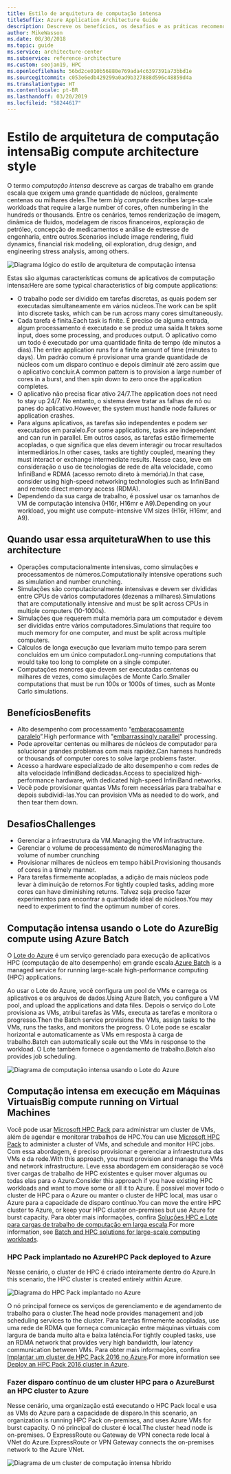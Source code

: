 ```yaml
---
title: Estilo de arquitetura de computação intensa
titleSuffix: Azure Application Architecture Guide
description: Descreve os benefícios, os desafios e as práticas recomendadas para arquiteturas de computação intensa no Azure.
author: MikeWasson
ms.date: 08/30/2018
ms.topic: guide
ms.service: architecture-center
ms.subservice: reference-architecture
ms.custom: seojan19, HPC
ms.openlocfilehash: 56bd2ce010b56880e769ada4c6397391a73bbd1e
ms.sourcegitcommit: c053e6edb429299a0ad9b327888d596c48859d4a
ms.translationtype: HT
ms.contentlocale: pt-BR
ms.lasthandoff: 03/20/2019
ms.locfileid: "58244617"
---
```

# <a name="big-compute-architecture-style"></a><span data-ttu-id="f294a-103">Estilo de arquitetura de computação intensa</span><span class="sxs-lookup"><span data-stu-id="f294a-103">Big compute architecture style</span></span>

<span data-ttu-id="f294a-104">O termo *computação intensa* descreve as cargas de trabalho em grande escala que exigem uma grande quantidade de núcleos, geralmente centenas ou milhares deles.</span><span class="sxs-lookup"><span data-stu-id="f294a-104">The term *big compute* describes large-scale workloads that require a large number of cores, often numbering in the hundreds or thousands.</span></span> <span data-ttu-id="f294a-105">Entre os cenários, temos renderização de imagem, dinâmica de fluidos, modelagem de riscos financeiros, exploração de petróleo, concepção de medicamentos e análise de estresse de engenharia, entre outros.</span><span class="sxs-lookup"><span data-stu-id="f294a-105">Scenarios include image rendering, fluid dynamics, financial risk modeling, oil exploration, drug design, and engineering stress analysis, among others.</span></span>

![Diagrama lógico do estilo de arquitetura de computação intensa](./images/big-compute-logical.png)

<span data-ttu-id="f294a-107">Estas são algumas características comuns de aplicativos de computação intensa:</span><span class="sxs-lookup"><span data-stu-id="f294a-107">Here are some typical characteristics of big compute applications:</span></span>

- <span data-ttu-id="f294a-108">O trabalho pode ser dividido em tarefas discretas, as quais podem ser executadas simultaneamente em vários núcleos.</span><span class="sxs-lookup"><span data-stu-id="f294a-108">The work can be split into discrete tasks, which can be run across many cores simultaneously.</span></span>
- <span data-ttu-id="f294a-109">Cada tarefa é finita.</span><span class="sxs-lookup"><span data-stu-id="f294a-109">Each task is finite.</span></span> <span data-ttu-id="f294a-110">É preciso de alguma entrada, algum processamento é executado e se produz uma saída.</span><span class="sxs-lookup"><span data-stu-id="f294a-110">It takes some input, does some processing, and produces output.</span></span> <span data-ttu-id="f294a-111">O aplicativo como um todo é executado por uma quantidade finita de tempo (de minutos a dias).</span><span class="sxs-lookup"><span data-stu-id="f294a-111">The entire application runs for a finite amount of time (minutes to days).</span></span> <span data-ttu-id="f294a-112">Um padrão comum é provisionar uma grande quantidade de núcleos com um disparo contínuo e depois diminuir até zero assim que o aplicativo concluir.</span><span class="sxs-lookup"><span data-stu-id="f294a-112">A common pattern is to provision a large number of cores in a burst, and then spin down to zero once the application completes.</span></span>
- <span data-ttu-id="f294a-113">O aplicativo não precisa ficar ativo 24/7.</span><span class="sxs-lookup"><span data-stu-id="f294a-113">The application does not need to stay up 24/7.</span></span> <span data-ttu-id="f294a-114">No entanto, o sistema deve tratar as falhas de nó ou panes do aplicativo.</span><span class="sxs-lookup"><span data-stu-id="f294a-114">However, the system must handle node failures or application crashes.</span></span>
- <span data-ttu-id="f294a-115">Para alguns aplicativos, as tarefas são independentes e podem ser executados em paralelo.</span><span class="sxs-lookup"><span data-stu-id="f294a-115">For some applications, tasks are independent and can run in parallel.</span></span> <span data-ttu-id="f294a-116">Em outros casos, as tarefas estão firmemente acopladas, o que significa que elas devem interagir ou trocar resultados intermediários.</span><span class="sxs-lookup"><span data-stu-id="f294a-116">In other cases, tasks are tightly coupled, meaning they must interact or exchange intermediate results.</span></span> <span data-ttu-id="f294a-117">Nesse caso, leve em consideração o uso de tecnologias de rede de alta velocidade, como InfiniBand e RDMA (acesso remoto direto à memória).</span><span class="sxs-lookup"><span data-stu-id="f294a-117">In that case, consider using high-speed networking technologies such as InfiniBand and remote direct memory access (RDMA).</span></span>
- <span data-ttu-id="f294a-118">Dependendo da sua carga de trabalho, é possível usar os tamanhos de VM de computação intensiva (H16r, H16mr e A9).</span><span class="sxs-lookup"><span data-stu-id="f294a-118">Depending on your workload, you might use compute-intensive VM sizes (H16r, H16mr, and A9).</span></span>

## <a name="when-to-use-this-architecture"></a><span data-ttu-id="f294a-119">Quando usar essa arquitetura</span><span class="sxs-lookup"><span data-stu-id="f294a-119">When to use this architecture</span></span>

- <span data-ttu-id="f294a-120">Operações computacionalmente intensivas, como simulações e processamentos de números.</span><span class="sxs-lookup"><span data-stu-id="f294a-120">Computationally intensive operations such as simulation and number crunching.</span></span>
- <span data-ttu-id="f294a-121">Simulações são computacionalmente intensivas e devem ser divididas entre CPUs de vários computadores (dezenas a milhares).</span><span class="sxs-lookup"><span data-stu-id="f294a-121">Simulations that are computationally intensive and must be split across CPUs in multiple computers (10-1000s).</span></span>
- <span data-ttu-id="f294a-122">Simulações que requerem muita memória para um computador e devem ser divididas entre vários computadores.</span><span class="sxs-lookup"><span data-stu-id="f294a-122">Simulations that require too much memory for one computer, and must be split across multiple computers.</span></span>
- <span data-ttu-id="f294a-123">Cálculos de longa execução que levariam muito tempo para serem concluídos em um único computador.</span><span class="sxs-lookup"><span data-stu-id="f294a-123">Long-running computations that would take too long to complete on a single computer.</span></span>
- <span data-ttu-id="f294a-124">Computações menores que devem ser executadas centenas ou milhares de vezes, como simulações de Monte Carlo.</span><span class="sxs-lookup"><span data-stu-id="f294a-124">Smaller computations that must be run 100s or 1000s of times, such as Monte Carlo simulations.</span></span>

## <a name="benefits"></a><span data-ttu-id="f294a-125">Benefícios</span><span class="sxs-lookup"><span data-stu-id="f294a-125">Benefits</span></span>

- <span data-ttu-id="f294a-126">Alto desempenho com processamento “[embaraçosamente paralelo][embarrassingly-parallel]”.</span><span class="sxs-lookup"><span data-stu-id="f294a-126">High performance with "[embarrassingly parallel][embarrassingly-parallel]" processing.</span></span>
- <span data-ttu-id="f294a-127">Pode aproveitar centenas ou milhares de núcleos de computador para solucionar grandes problemas com mais rapidez.</span><span class="sxs-lookup"><span data-stu-id="f294a-127">Can harness hundreds or thousands of computer cores to solve large problems faster.</span></span>
- <span data-ttu-id="f294a-128">Acesso a hardware especializado de alto desempenho e com redes de alta velocidade InfiniBand dedicadas.</span><span class="sxs-lookup"><span data-stu-id="f294a-128">Access to specialized high-performance hardware, with dedicated high-speed InfiniBand networks.</span></span>
- <span data-ttu-id="f294a-129">Você pode provisionar quantas VMs forem necessárias para trabalhar e depois subdividi-las.</span><span class="sxs-lookup"><span data-stu-id="f294a-129">You can provision VMs as needed to do work, and then tear them down.</span></span>

## <a name="challenges"></a><span data-ttu-id="f294a-130">Desafios</span><span class="sxs-lookup"><span data-stu-id="f294a-130">Challenges</span></span>

- <span data-ttu-id="f294a-131">Gerenciar a infraestrutura da VM.</span><span class="sxs-lookup"><span data-stu-id="f294a-131">Managing the VM infrastructure.</span></span>
- <span data-ttu-id="f294a-132">Gerenciar o volume de processamento de números</span><span class="sxs-lookup"><span data-stu-id="f294a-132">Managing the volume of number crunching</span></span>
- <span data-ttu-id="f294a-133">Provisionar milhares de núcleos em tempo hábil.</span><span class="sxs-lookup"><span data-stu-id="f294a-133">Provisioning thousands of cores in a timely manner.</span></span>
- <span data-ttu-id="f294a-134">Para tarefas firmemente acopladas, a adição de mais núcleos pode levar à diminuição de retornos.</span><span class="sxs-lookup"><span data-stu-id="f294a-134">For tightly coupled tasks, adding more cores can have diminishing returns.</span></span> <span data-ttu-id="f294a-135">Talvez seja preciso fazer experimentos para encontrar a quantidade ideal de núcleos.</span><span class="sxs-lookup"><span data-stu-id="f294a-135">You may need to experiment to find the optimum number of cores.</span></span>

## <a name="big-compute-using-azure-batch"></a><span data-ttu-id="f294a-136">Computação intensa usando o Lote do Azure</span><span class="sxs-lookup"><span data-stu-id="f294a-136">Big compute using Azure Batch</span></span>

<span data-ttu-id="f294a-137">O [Lote do Azure][batch] é um serviço gerenciado para execução de aplicativos HPC (computação de alto desempenho) em grande escala.</span><span class="sxs-lookup"><span data-stu-id="f294a-137">[Azure Batch][batch] is a managed service for running large-scale high-performance computing (HPC) applications.</span></span>

<span data-ttu-id="f294a-138">Ao usar o Lote do Azure, você configura um pool de VMs e carrega os aplicativos e os arquivos de dados.</span><span class="sxs-lookup"><span data-stu-id="f294a-138">Using Azure Batch, you configure a VM pool, and upload the applications and data files.</span></span> <span data-ttu-id="f294a-139">Depois o serviço do Lote provisiona as VMs, atribui tarefas às VMs, executa as tarefas e monitora o progresso.</span><span class="sxs-lookup"><span data-stu-id="f294a-139">Then the Batch service provisions the VMs, assign tasks to the VMs, runs the tasks, and monitors the progress.</span></span> <span data-ttu-id="f294a-140">O Lote pode se escalar horizontal e automaticamente as VMs em resposta à carga de trabalho.</span><span class="sxs-lookup"><span data-stu-id="f294a-140">Batch can automatically scale out the VMs in response to the workload.</span></span> <span data-ttu-id="f294a-141">O Lote também fornece o agendamento de trabalho.</span><span class="sxs-lookup"><span data-stu-id="f294a-141">Batch also provides job scheduling.</span></span>

![Diagrama de computação intensa usando o Lote do Azure](./images/big-compute-batch.png)

## <a name="big-compute-running-on-virtual-machines"></a><span data-ttu-id="f294a-143">Computação intensa em execução em Máquinas Virtuais</span><span class="sxs-lookup"><span data-stu-id="f294a-143">Big compute running on Virtual Machines</span></span>

<span data-ttu-id="f294a-144">Você pode usar [Microsoft HPC Pack][hpc-pack] para administrar um cluster de VMs, além de agendar e monitorar trabalhos de HPC.</span><span class="sxs-lookup"><span data-stu-id="f294a-144">You can use [Microsoft HPC Pack][hpc-pack] to administer a cluster of VMs, and schedule and monitor HPC jobs.</span></span> <span data-ttu-id="f294a-145">Com essa abordagem, é preciso provisionar e gerenciar a infraestrutura das VMs e da rede.</span><span class="sxs-lookup"><span data-stu-id="f294a-145">With this approach, you must provision and manage the VMs and network infrastructure.</span></span> <span data-ttu-id="f294a-146">Leve essa abordagem em consideração se você tiver cargas de trabalho de HPC existentes e quiser mover algumas ou todas elas para o Azure.</span><span class="sxs-lookup"><span data-stu-id="f294a-146">Consider this approach if you have existing HPC workloads and want to move some or all it to Azure.</span></span> <span data-ttu-id="f294a-147">É possível mover todo o cluster de HPC para o Azure ou manter o cluster de HPC local, mas usar o Azure para a capacidade de disparo contínuo.</span><span class="sxs-lookup"><span data-stu-id="f294a-147">You can move the entire HPC cluster to Azure, or keep your HPC cluster on-premises but use Azure for burst capacity.</span></span> <span data-ttu-id="f294a-148">Para obter mais informações, confira [Soluções HPC e Lote para cargas de trabalho de computação em larga escala][batch-hpc-solutions].</span><span class="sxs-lookup"><span data-stu-id="f294a-148">For more information, see [Batch and HPC solutions for large-scale computing workloads][batch-hpc-solutions].</span></span>

### <a name="hpc-pack-deployed-to-azure"></a><span data-ttu-id="f294a-149">HPC Pack implantado no Azure</span><span class="sxs-lookup"><span data-stu-id="f294a-149">HPC Pack deployed to Azure</span></span>

<span data-ttu-id="f294a-150">Nesse cenário, o cluster de HPC é criado inteiramente dentro do Azure.</span><span class="sxs-lookup"><span data-stu-id="f294a-150">In this scenario, the HPC cluster is created entirely within Azure.</span></span>

![Diagrama do HPC Pack implantado no Azure](./images/big-compute-iaas.png)

<span data-ttu-id="f294a-152">O nó principal fornece os serviços de gerenciamento e de agendamento de trabalho para o cluster.</span><span class="sxs-lookup"><span data-stu-id="f294a-152">The head node provides management and job scheduling services to the cluster.</span></span> <span data-ttu-id="f294a-153">Para tarefas firmemente acopladas, use uma rede de RDMA que forneça comunicação entre máquinas virtuais com largura de banda muito alta e baixa latência.</span><span class="sxs-lookup"><span data-stu-id="f294a-153">For tightly coupled tasks, use an RDMA network that provides very high bandwidth, low latency communication between VMs.</span></span> <span data-ttu-id="f294a-154">Para obter mais informações, confira [Implantar um cluster de HPC Pack 2016 no Azure][deploy-hpc-azure].</span><span class="sxs-lookup"><span data-stu-id="f294a-154">For more information see [Deploy an HPC Pack 2016 cluster in Azure][deploy-hpc-azure].</span></span>

### <a name="burst-an-hpc-cluster-to-azure"></a><span data-ttu-id="f294a-155">Fazer disparo contínuo de um cluster HPC para o Azure</span><span class="sxs-lookup"><span data-stu-id="f294a-155">Burst an HPC cluster to Azure</span></span>

<span data-ttu-id="f294a-156">Nesse cenário, uma organização está executando o HPC Pack local e usa as VMs do Azure para a capacidade de disparo.</span><span class="sxs-lookup"><span data-stu-id="f294a-156">In this scenario, an organization is running HPC Pack on-premises, and uses Azure VMs for burst capacity.</span></span> <span data-ttu-id="f294a-157">O nó principal do cluster é local.</span><span class="sxs-lookup"><span data-stu-id="f294a-157">The cluster head node is on-premises.</span></span> <span data-ttu-id="f294a-158">O ExpressRoute ou Gateway de VPN conecta rede local à VNet do Azure.</span><span class="sxs-lookup"><span data-stu-id="f294a-158">ExpressRoute or VPN Gateway connects the on-premises network to the Azure VNet.</span></span>

![Diagrama de um cluster de computação intensa híbrido](./images/big-compute-hybrid.png)

<!-- links -->

[batch]: /azure/batch/
[batch-hpc-solutions]: /azure/batch/batch-hpc-solutions
[deploy-hpc-azure]: /azure/virtual-machines/windows/hpcpack-2016-cluster
[embarrassingly-parallel]: https://en.wikipedia.org/wiki/Embarrassingly_parallel
[hpc-pack]: https://technet.microsoft.com/library/cc514029
